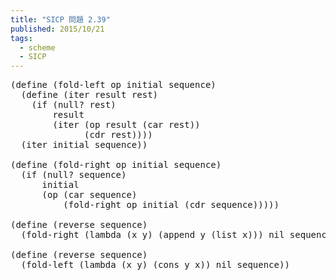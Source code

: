 ```yaml
---
title: "SICP 問題 2.39"
published: 2015/10/21
tags:
  - scheme
  - SICP
---
```



<pre class="code lang-scheme" data-lang="scheme" data-unlink><span class="synSpecial">(</span><span class="synStatement">define</span> <span class="synSpecial">(</span><span class="synIdentifier">fold-left</span> op initial sequence<span class="synSpecial">)</span>
  <span class="synSpecial">(</span><span class="synStatement">define</span> <span class="synSpecial">(</span>iter result rest<span class="synSpecial">)</span>
    <span class="synSpecial">(</span><span class="synStatement">if</span> <span class="synSpecial">(</span><span class="synIdentifier">null?</span> rest<span class="synSpecial">)</span>
        result
        <span class="synSpecial">(</span>iter <span class="synSpecial">(</span>op result <span class="synSpecial">(</span><span class="synIdentifier">car</span> rest<span class="synSpecial">))</span>
              <span class="synSpecial">(</span><span class="synIdentifier">cdr</span> rest<span class="synSpecial">))))</span>
  <span class="synSpecial">(</span>iter initial sequence<span class="synSpecial">))</span>

<span class="synSpecial">(</span><span class="synStatement">define</span> <span class="synSpecial">(</span><span class="synIdentifier">fold-right</span> op initial sequence<span class="synSpecial">)</span>
  <span class="synSpecial">(</span><span class="synStatement">if</span> <span class="synSpecial">(</span><span class="synIdentifier">null?</span> sequence<span class="synSpecial">)</span>
      initial
      <span class="synSpecial">(</span>op <span class="synSpecial">(</span><span class="synIdentifier">car</span> sequence<span class="synSpecial">)</span>
          <span class="synSpecial">(</span><span class="synIdentifier">fold-right</span> op initial <span class="synSpecial">(</span><span class="synIdentifier">cdr</span> sequence<span class="synSpecial">)))))</span>

<span class="synSpecial">(</span><span class="synStatement">define</span> <span class="synSpecial">(</span><span class="synIdentifier">reverse</span> sequence<span class="synSpecial">)</span>
  <span class="synSpecial">(</span><span class="synIdentifier">fold-right</span> <span class="synSpecial">(</span><span class="synStatement">lambda</span> <span class="synSpecial">(</span>x y<span class="synSpecial">)</span> <span class="synSpecial">(</span><span class="synIdentifier">append</span> y <span class="synSpecial">(</span><span class="synIdentifier">list</span> x<span class="synSpecial">)))</span> nil sequence<span class="synSpecial">))</span>

<span class="synSpecial">(</span><span class="synStatement">define</span> <span class="synSpecial">(</span><span class="synIdentifier">reverse</span> sequence<span class="synSpecial">)</span>
  <span class="synSpecial">(</span><span class="synIdentifier">fold-left</span> <span class="synSpecial">(</span><span class="synStatement">lambda</span> <span class="synSpecial">(</span>x y<span class="synSpecial">)</span> <span class="synSpecial">(</span><span class="synIdentifier">cons</span> y x<span class="synSpecial">))</span> nil sequence<span class="synSpecial">))</span>
</pre>


